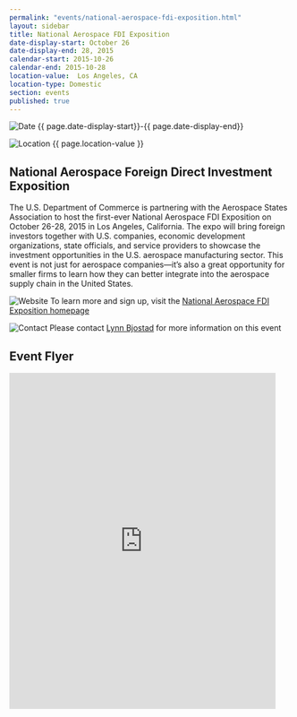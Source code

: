 ```yaml
---
permalink: "events/national-aerospace-fdi-exposition.html"
layout: sidebar
title: National Aerospace FDI Exposition
date-display-start: October 26
date-display-end: 28, 2015
calendar-start: 2015-10-26
calendar-end: 2015-10-28
location-value:  Los Angeles, CA 
location-type: Domestic
section: events
published: true
---
```

![Date](https://google.github.io/material-design-icons/action/svg/design/ic_event_24px.svg "Date") {{ page.date-display-start}}-{{ page.date-display-end}}

![Location](http://google.github.io/material-design-icons/social/svg/design/ic_location_city_24px.svg "Location") {{ page.location-value }}

## National Aerospace Foreign Direct Investment Exposition

The U.S. Department of Commerce is partnering with the Aerospace States Association to host the first-ever National Aerospace FDI Exposition on October 26-28, 2015 in Los Angeles, California. The expo will bring foreign investors together with U.S. companies, economic development organizations, state officials, and service providers to showcase the investment opportunities in the U.S. aerospace manufacturing sector. This event is not just for aerospace companies—it’s also a great opportunity for smaller firms to learn how they can better integrate into the aerospace supply chain in the United States. 

![Website](https://google.github.io/material-design-icons/action/svg/design/ic_exit_to_app_24px.svg "Website") To learn more and sign up, visit the [National Aerospace FDI Exposition homepage](http://www.aeroinvestmentexpo.com/)

![Contact](https://google.github.io/material-design-icons/action/svg/design/ic_question_answer_24px.svg "Contact") Please contact [Lynn Bjostad](mailto:lynn@meetingsbypremier.com) for more information on this event

## Event Flyer

<iframe src="https://www.slideshare.net/slideshow/embed_code/key/4MCX7AVI3vd4hZ" width="476" height="600" frameborder="0" marginwidth="0" marginheight="0" scrolling="no"></iframe>
  
 
